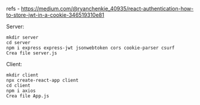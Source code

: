 refs - https://medium.com/@ryanchenkie_40935/react-authentication-how-to-store-jwt-in-a-cookie-346519310e81

Server:

    mkdir server
    cd server
    npm i express express-jwt jsonwebtoken cors cookie-parser csurf
    Crea file server.js

Client:

    mkdir client
    npx create-react-app client
    cd client
    npm i axios
    Crea file App.js

